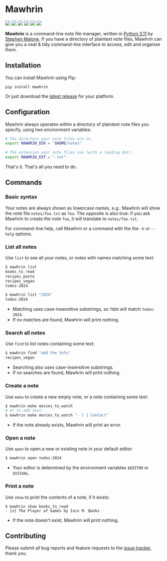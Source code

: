 # Mawhrin

[![](https://img.shields.io/pypi/v/mawhrin?style=flat-square)][pp]
[![](https://img.shields.io/github/last-commit/stvmln86/mawhrin?style=flat-square)][ch]
[![](https://img.shields.io/github/issues/stvmln86/mawhrin?style=flat-square)][is]
[![](https://img.shields.io/pypi/l/mawhrin?style=flat-square)][li]
[![](https://img.shields.io/pypi/pyversions/mawhrin?style=flat-square)][py]
[![](https://img.shields.io/badge/justforfunnoreally-dev-9ff?style=flat-square)][ff]


**Mawhrin** is a command-line note file manager, written in [Python 3.11][py] by [Stephen Malone][sm]. If you have a directory of plaintext note files, Mawhrin can give you a neat & tidy command-line interface to access, edit and organise them.

## Installation

You can install Mawhrin using Pip:

```
pip install mawhrin
```

Or just download the [latest release][rl] for your platform.

## Configuration

Mawhrin always operates within a directory of plaintext note files you specify, using two environment variables:

```bash
# The directory your note files are in.
export MAWHRIN_DIR = "$HOME/notes"

# The extension your note files use (with a leading dot).
export MAWHRIN_EXT = ".txt"
```

That's it. That's all you need to do.

## Commands

### Basic syntax

Your notes are always shown as lowercase names, e.g.: Mawhrin will show the note file `notes/foo.txt` as `foo`. The opposite is also true: if you ask Mawhrin to create the note `foo`, it will translate to `notes/foo.txt`.

For command-line help, call Mawhrin or a command with the the `-h` or `--help` options.

### List all notes

Use `list` to see all your notes, or notes with names matching some text:

```bash
$ mawhrin list
books_to_read
recipes_pasta
recipes_vegan
todos-2024

$ mawhrin list "2024"
todos-2024
```

- Matching uses case-insensitive substrings, so `TODO` will match `todos-2024`.
- If no matches are found, Mawhrin will print nothing.

### Search all notes

Use `find` to list notes containing some text:

```bash
$ mawhrin find "add the tofu"
recipes_vegan
```

- Searching also uses case-insensitive substrings.
- If no searches are found, Mawhrin will print nothing.

### Create a note

Use `make` to create a new empty note, or a note containing some text:

```bash
$ mawhrin make movies_to_watch
# or to add text:
$ mawhrin make movies_to_watch "- [ ] Contact"
```

- If the note already exists, Mawhrin will print an error.

### Open a note

Use `open` to open a new or existing note in your default editor:

```bash
$ mawhrin open todos-2024
```

- Your editor is determined by the environment variables `$EDITOR` or `$VISUAL`.

### Print a note

Use `show` to print the contents of a note, if it exists:

```
$ mawhrin show books_to_read
- [x] The Player of Games by Iain M. Banks
```

- If the note doesn't exist, Mawhrin will print nothing.

## Contributing

Please submit all bug reports and feature requests to the [issue tracker][is], thank you.

[ch]: https://github.com/stvmln86/mawhrin/blob/main/changes.md
[ff]: https://justforfunnoreally.dev
[is]: https://github.com/stvmln86/mawhrin/issues
[li]: https://github.com/stvmln86/mawhrin/blob/main/license.md
[rl]: https://github.com/stvmln86/mawhrin/releases/latest
[sm]: https://github.com/stvmln86
[pp]: https://pypi.org/project/mawhrin/
[py]: https://www.python.org/downloads/release/python-3110/
